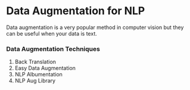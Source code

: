 # Data Augmentation for NLP
Data augmentation is a very popular method in computer vision but they can be useful when your data is text.



### Data Augmentation Techniques

1. Back Translation
2. Easy Data Augmentation
3. NLP Albumentation
4. NLP Aug Library
